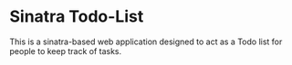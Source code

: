 # Sinatra Todo-List

This is a sinatra-based web application designed to act as a Todo list for people to keep track of tasks. 